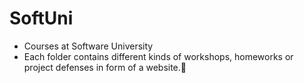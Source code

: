 # SoftUni
* Courses at Software University 
* Each folder contains different kinds of workshops, homeworks or project defenses in form of a website.:ghost:
